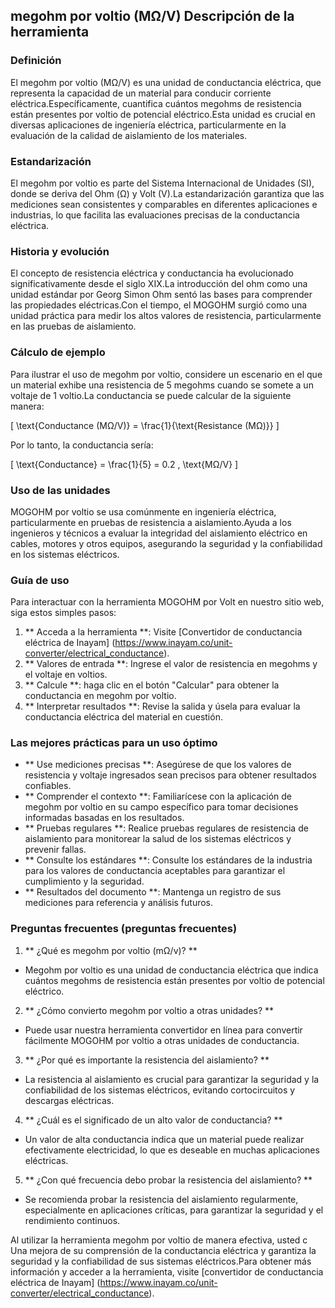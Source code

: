 ## megohm por voltio (MΩ/V) Descripción de la herramienta

### Definición
El megohm por voltio (MΩ/V) es una unidad de conductancia eléctrica, que representa la capacidad de un material para conducir corriente eléctrica.Específicamente, cuantifica cuántos megohms de resistencia están presentes por voltio de potencial eléctrico.Esta unidad es crucial en diversas aplicaciones de ingeniería eléctrica, particularmente en la evaluación de la calidad de aislamiento de los materiales.

### Estandarización
El megohm por voltio es parte del Sistema Internacional de Unidades (SI), donde se deriva del Ohm (Ω) y Volt (V).La estandarización garantiza que las mediciones sean consistentes y comparables en diferentes aplicaciones e industrias, lo que facilita las evaluaciones precisas de la conductancia eléctrica.

### Historia y evolución
El concepto de resistencia eléctrica y conductancia ha evolucionado significativamente desde el siglo XIX.La introducción del ohm como una unidad estándar por Georg Simon Ohm sentó las bases para comprender las propiedades eléctricas.Con el tiempo, el MOGOHM surgió como una unidad práctica para medir los altos valores de resistencia, particularmente en las pruebas de aislamiento.

### Cálculo de ejemplo
Para ilustrar el uso de megohm por voltio, considere un escenario en el que un material exhibe una resistencia de 5 megohms cuando se somete a un voltaje de 1 voltio.La conductancia se puede calcular de la siguiente manera:

\[ \text{Conductance (MΩ/V)} = \frac{1}{\text{Resistance (MΩ)}} \]

Por lo tanto, la conductancia sería:

\[ \text{Conductance} = \frac{1}{5} = 0.2 \, \text{MΩ/V} \]

### Uso de las unidades
MOGOHM por voltio se usa comúnmente en ingeniería eléctrica, particularmente en pruebas de resistencia a aislamiento.Ayuda a los ingenieros y técnicos a evaluar la integridad del aislamiento eléctrico en cables, motores y otros equipos, asegurando la seguridad y la confiabilidad en los sistemas eléctricos.

### Guía de uso
Para interactuar con la herramienta MOGOHM por Volt en nuestro sitio web, siga estos simples pasos:

1. ** Acceda a la herramienta **: Visite [Convertidor de conductancia eléctrica de Inayam] (https://www.inayam.co/unit-converter/electrical_conductance).
2. ** Valores de entrada **: Ingrese el valor de resistencia en megohms y el voltaje en voltios.
3. ** Calcule **: haga clic en el botón "Calcular" para obtener la conductancia en megohm por voltio.
4. ** Interpretar resultados **: Revise la salida y úsela para evaluar la conductancia eléctrica del material en cuestión.

### Las mejores prácticas para un uso óptimo
- ** Use mediciones precisas **: Asegúrese de que los valores de resistencia y voltaje ingresados ​​sean precisos para obtener resultados confiables.
- ** Comprender el contexto **: Familiarícese con la aplicación de megohm por voltio en su campo específico para tomar decisiones informadas basadas en los resultados.
- ** Pruebas regulares **: Realice pruebas regulares de resistencia de aislamiento para monitorear la salud de los sistemas eléctricos y prevenir fallas.
- ** Consulte los estándares **: Consulte los estándares de la industria para los valores de conductancia aceptables para garantizar el cumplimiento y la seguridad.
- ** Resultados del documento **: Mantenga un registro de sus mediciones para referencia y análisis futuros.

### Preguntas frecuentes (preguntas frecuentes)

1. ** ¿Qué es megohm por voltio (mΩ/v)? **
- Megohm por voltio es una unidad de conductancia eléctrica que indica cuántos megohms de resistencia están presentes por voltio de potencial eléctrico.

2. ** ¿Cómo convierto megohm por voltio a otras unidades? **
- Puede usar nuestra herramienta convertidor en línea para convertir fácilmente MOGOHM por voltio a otras unidades de conductancia.

3. ** ¿Por qué es importante la resistencia del aislamiento? **
- La resistencia al aislamiento es crucial para garantizar la seguridad y la confiabilidad de los sistemas eléctricos, evitando cortocircuitos y descargas eléctricas.

4. ** ¿Cuál es el significado de un alto valor de conductancia? **
- Un valor de alta conductancia indica que un material puede realizar efectivamente electricidad, lo que es deseable en muchas aplicaciones eléctricas.

5. ** ¿Con qué frecuencia debo probar la resistencia del aislamiento? **
- Se recomienda probar la resistencia del aislamiento regularmente, especialmente en aplicaciones críticas, para garantizar la seguridad y el rendimiento continuos.

Al utilizar la herramienta megohm por voltio de manera efectiva, usted c Una mejora de su comprensión de la conductancia eléctrica y garantiza la seguridad y la confiabilidad de sus sistemas eléctricos.Para obtener más información y acceder a la herramienta, visite [convertidor de conductancia eléctrica de Inayam] (https://www.inayam.co/unit-converter/electrical_conductance).